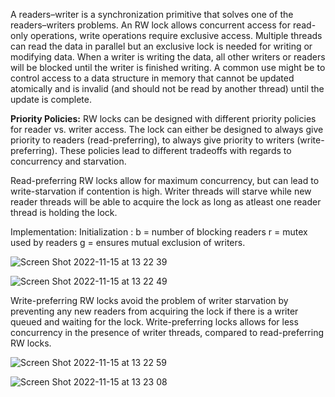 A readers–writer is a synchronization primitive that solves one of the readers–writers problems. An RW lock allows concurrent access for read-only operations, write operations require exclusive access. 
Multiple threads can read the data in parallel but an exclusive lock is needed for writing or modifying data. 
When a writer is writing the data, all other writers or readers will be blocked until the writer is finished writing. 
A common use might be to control access to a data structure in memory that cannot be updated atomically and is invalid (and should not be read by another thread) until the update is complete.

**Priority Policies:**
RW locks can be designed with different priority policies for reader vs. writer access. The lock can either be designed to always give priority to readers (read-preferring), to always give priority to writers (write-preferring). These policies lead to different tradeoffs with regards to concurrency and starvation.

Read-preferring RW locks allow for maximum concurrency, but can lead to write-starvation if contention is high. Writer threads will starve while new reader threads will be able to acquire the lock as long as atleast one reader thread is holding the lock.

Implementation:
Initialization :
b = number of blocking readers
r = mutex used by readers
g = ensures mutual exclusion of writers. 

![Screen Shot 2022-11-15 at 13 22 39](https://user-images.githubusercontent.com/20151037/202007815-d4a38eaa-29b0-4553-8c61-e3bfb1d41ba0.png)

![Screen Shot 2022-11-15 at 13 22 49](https://user-images.githubusercontent.com/20151037/202007846-0758b1ff-3b77-4d2b-a696-cdf4c3de26f5.png)


Write-preferring RW locks avoid the problem of writer starvation by preventing any new readers from acquiring the lock if there is a writer queued and waiting for the lock. Write-preferring locks allows for less concurrency in the presence of writer threads, compared to read-preferring RW locks. 

![Screen Shot 2022-11-15 at 13 22 59](https://user-images.githubusercontent.com/20151037/202007868-dbd9b7b9-a0c4-4b92-b688-4fd4e4acc197.png)

![Screen Shot 2022-11-15 at 13 23 08](https://user-images.githubusercontent.com/20151037/202007882-491797a9-1bf9-4b66-9179-f168cfc2b828.png)
